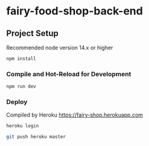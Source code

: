 # fairy-food-shop-back-end

## Project Setup
Recommended node version 14.x or higher
```sh
npm install
```

### Compile and Hot-Reload for Development

```sh
npm run dev
```

### Deploy
Compiled by Heroku
https://fairy-shop.herokuapp.com

```sh
heroku login
```

```sh
git push heroku master
```
